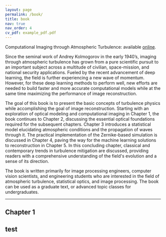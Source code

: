 ```yaml
---
layout: page
permalink: /book/
title: book
nav: true
nav_order: 4
cv_pdf: example_pdf.pdf
---
```

Computational Imaging through Atmospheric Turbulence: available [online](https://www.barnesandnoble.com/w/computational-imaging-through-atmospheric-turbulence-stanley-h-chan/1143986968).


Since the seminal work of Andrey Kolmogorov in the early 1940’s, imaging through atmospheric turbulence has grown from a pure scientific pursuit to an important subject across a multitude of civilian, space-mission, and national security applications. Fueled by the recent advancement of deep learning, the field is further experiencing a new wave of momentum. However, for these deep learning methods to perform well, new efforts are needed to build faster and more accurate computational models while at the same time maximizing the performance of image reconstruction.


The goal of this book is to present the basic concepts of turbulence physics while accomplishing the goal of image reconstruction. Starting with an exploration of optical modeling and computational imaging in Chapter 1, the book continues to Chapter 2, discussing the essential optical foundations required for the subsequent chapters. Chapter 3 introduces a statistical model elucidating atmospheric conditions and the propagation of waves through it. The practical implementation of the Zernike-based simulation is discussed in Chapter 4, paving the way for the machine learning solutions to reconstruction in Chapter 5. In this concluding chapter, classical and contemporary trends in turbulence mitigation are discussed, providing readers with a comprehensive understanding of the field's evolution and a sense of its direction.


The book is written primarily for image processing engineers, computer vision scientists, and engineering students who are interested in the field of atmospheric turbulence, statistical optics, and image processing. The book can be used as a graduate text, or advanced topic classes for undergraduates.

---
Chapter 1
---
test
---